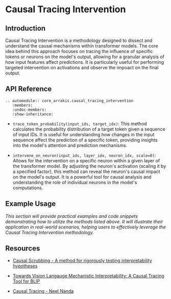 # Causal Tracing Intervention

## Introduction

Causal Tracing Intervention is a methodology designed to dissect and understand the causal mechanisms within transformer models. The core idea behind this approach focuses on tracing the influence of specific tokens or neurons on the model's output, allowing for a granular analysis of how input features affect predictions. It is particularly useful for performing targeted intervention on activations and observe the impoact on the final output.

## API Reference

```{eval-rst}  
.. automodule:: core_arrakis.causal_tracing_intervention
   :members:
   :undoc-members:
   :show-inheritance:
```

- `trace_token_probability(input_ids, target_idx)`: This method calculates the probability distribution of a target token given a sequence of input IDs. It is useful for understanding how changes in the input sequence affect the prediction of a specific token, providing insights into the model's attention and prediction mechanisms.

- `intervene_on_neuron(input_ids, layer_idx, neuron_idx, scale=0)`: Allows for the intervention on a specific neuron within a given layer of the transformer model. By adjusting the neuron's activation (scaling it by a specified factor), this method can reveal the neuron's causal impact on the model's output. It is a powerful tool for causal analysis and understanding the role of individual neurons in the model's computations.

## Example Usage

*This section will provide practical examples and code snippets demonstrating how to utilize the methods listed above. It will illustrate their application in real-world scenarios, helping users to effectively leverage the Causal Tracing Intervention methodology.*

## Resources

- [Causal Scrubbing - A method for rigorously testing interpretability hypotheses](https://www.alignmentforum.org/posts/JvZhhzycHu2Yd57RN/causal-scrubbing-a-method-for-rigorously-testing)

- [Towards Vision Langauge Mechanistic Interpretability: A Causal Tracing Tool for BLIP](https://openaccess.thecvf.com/content/ICCV2023W/CLVL/papers/Palit_Towards_Vision-Language_Mechanistic_Interpretability_A_Causal_Tracing_Tool_for_BLIP_ICCVW_2023_paper.pdf)

- [Causal Tracing - Neel Nanda](https://www.neelnanda.io/mechanistic-interpretability/attribution-patching)